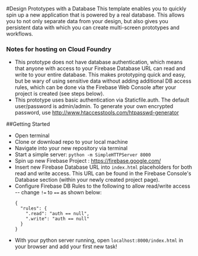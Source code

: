 #Design Prototypes with a Database
This template enables you to quickly spin up a new application that is powered by a real database. This allows you to not only separate data from your design, but also gives you persistent data with which you can create multi-screen prototypes and workflows.

### Notes for hosting on Cloud Foundry
- This prototype does not have database authentication, which means that anyone with access to your Firebase Database URL can read and write to your entire database. This makes prototyping quick and easy, but be wary of using sensitive data without adding additional DB access rules, which can be done via the Firebase Web Console after your project is created (see steps below).
- This prototype uses basic authentication via Staticfile.auth. The default user/password is admin/admin. To generate your own encrypted password, use http://www.htaccesstools.com/htpasswd-generator

##Getting Started
+ Open terminal
+ Clone or download repo to your local machine
+ Navigate into your new repository via terminal
+ Start a simple server: `python -m SimpleHTTPServer 8000`
+ Spin up new Firebase Project : https://firebase.google.com/
+ Insert new Firebase Database URL into `index.html` placeholders for both read and write access. This URL can be found in the Firebase Console's Database section (within your newly created project page).
+ Configure Firebase DB Rules to the following to allow read/write access -- change `!=` to `==` as shown below: 
    ```
    {
      "rules": {
        ".read": "auth == null",
        ".write": "auth == null"
      }
    }
    ```
+ With your python server running, open `localhost:8000/index.html` in your browser and add your first new task!